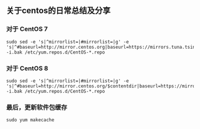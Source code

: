 ## 关于centos的日常总结及分享

### 对于 CentOS 7
```
sudo sed -e 's|^mirrorlist=|#mirrorlist=|g' -e 's|^#baseurl=http://mirror.centos.org|baseurl=https://mirrors.tuna.tsinghua.edu.cn|g' -i.bak /etc/yum.repos.d/CentOS-*.repo
```



### 对于 CentOS 8
```
sudo sed -e 's|^mirrorlist=|#mirrorlist=|g' -e 's|^#baseurl=http://mirror.centos.org/$contentdir|baseurl=https://mirrors.tuna.tsinghua.edu.cn/centos|g' -i.bak /etc/yum.repos.d/CentOS-*.repo
```



### 最后，更新软件包缓存

```
sudo yum makecache
```

